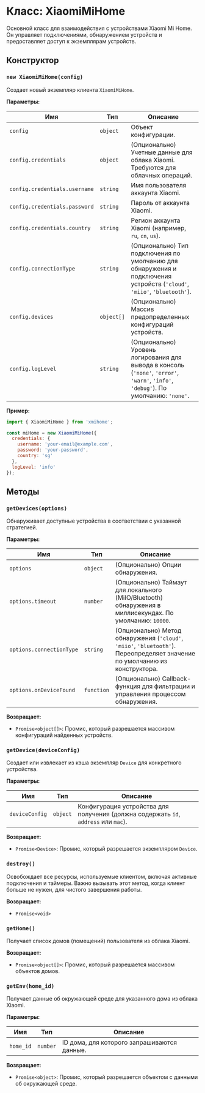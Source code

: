# Класс: XiaomiMiHome

Основной класс для взаимодействия с устройствами Xiaomi Mi Home. Он управляет подключениями, обнаружением устройств и предоставляет доступ к экземплярам устройств.

## Конструктор

### `new XiaomiMiHome(config)`

Создает новый экземпляр клиента `XiaomiMiHome`.

**Параметры:**

| Имя | Тип | Описание |
|---|---|---|
| `config` | `object` | Объект конфигурации. |
| `config.credentials` | `object` | (Опционально) Учетные данные для облака Xiaomi. Требуются для облачных операций. |
| `config.credentials.username` | `string` | Имя пользователя аккаунта Xiaomi. |
| `config.credentials.password` | `string` | Пароль от аккаунта Xiaomi. |
| `config.credentials.country` | `string` | Регион аккаунта Xiaomi (например, `ru`, `cn`, `us`). |
| `config.connectionType` | `string` | (Опционально) Тип подключения по умолчанию для обнаружения и подключения устройств (`'cloud'`, `'miio'`, `'bluetooth'`). |
| `config.devices` | `object[]` | (Опционально) Массив предопределенных конфигураций устройств. |
| `config.logLevel` | `string` | (Опционально) Уровень логирования для вывода в консоль (`'none'`, `'error'`, `'warn'`, `'info'`, `'debug'`). По умолчанию: `'none'`. |

**Пример:**

```javascript
import { XiaomiMiHome } from 'xmihome';

const miHome = new XiaomiMiHome({
  credentials: {
    username: 'your-email@example.com',
    password: 'your-password',
    country: 'sg'
  },
  logLevel: 'info'
});
```

## Методы

### `getDevices(options)`

Обнаруживает доступные устройства в соответствии с указанной стратегией.

**Параметры:**

| Имя | Тип | Описание |
|---|---|---|
| `options` | `object` | (Опционально) Опции обнаружения. |
| `options.timeout` | `number` | (Опционально) Таймаут для локального (MiIO/Bluetooth) обнаружения в миллисекундах. По умолчанию: `10000`. |
| `options.connectionType` | `string` | (Опционально) Метод обнаружения (`'cloud'`, `'miio'`, `'bluetooth'`). Переопределяет значение по умолчанию из конструктора. |
| `options.onDeviceFound` | `function` | (Опционально) Callback-функция для фильтрации и управления процессом обнаружения. |

**Возвращает:**

- `Promise<object[]>`: Промис, который разрешается массивом конфигураций найденных устройств.

### `getDevice(deviceConfig)`

Создает или извлекает из кэша экземпляр `Device` для конкретного устройства.

**Параметры:**

| Имя | Тип | Описание |
|---|---|---|
| `deviceConfig` | `object` | Конфигурация устройства для получения (должна содержать `id`, `address` или `mac`). |

**Возвращает:**

- `Promise<Device>`: Промис, который разрешается экземпляром `Device`.

### `destroy()`

Освобождает все ресурсы, используемые клиентом, включая активные подключения и таймеры. Важно вызывать этот метод, когда клиент больше не нужен, для чистого завершения работы.

**Возвращает:**

- `Promise<void>`

### `getHome()`

Получает список домов (помещений) пользователя из облака Xiaomi.

**Возвращает:**

- `Promise<object[]>`: Промис, который разрешается массивом объектов домов.

### `getEnv(home_id)`

Получает данные об окружающей среде для указанного дома из облака Xiaomi.

**Параметры:**

| Имя | Тип | Описание |
|---|---|---|
| `home_id` | `number` | ID дома, для которого запрашиваются данные. |

**Возвращает:**

- `Promise<object>`: Промис, который разрешается объектом с данными об окружающей среде.
